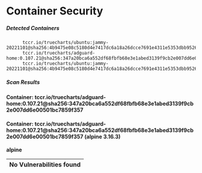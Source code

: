 # Container Security

##### Detected Containers

          tccr.io/truecharts/ubuntu:jammy-20221101@sha256:4b9475e08c5180d4e7417dc6a18a26dcce7691e4311e5353dbb952645c5ff43f
          tccr.io/truecharts/adguard-home:0.107.21@sha256:347a20bca6a552df68fbfb68e3e1abed3139f9cb2e007dd6e00501bc7859f357
          tccr.io/truecharts/ubuntu:jammy-20221101@sha256:4b9475e08c5180d4e7417dc6a18a26dcce7691e4311e5353dbb952645c5ff43f

##### Scan Results

**Container: tccr.io/truecharts/adguard-home:0.107.21@sha256:347a20bca6a552df68fbfb68e3e1abed3139f9cb2e007dd6e00501bc7859f357**

#### Container: tccr.io/truecharts/adguard-home:0.107.21@sha256:347a20bca6a552df68fbfb68e3e1abed3139f9cb2e007dd6e00501bc7859f357 (alpine 3.16.3)
    

**alpine**

      
| No Vulnerabilities found         |
|:---------------------------------|

      

